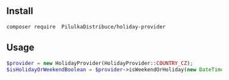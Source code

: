 ## Install

```shell
composer require  PilulkaDistribuce/holiday-provider
```

## Usage

```php
$provider = new HolidayProvider(HolidayProvider::COUNTRY_CZ);
$isHolidayOrWeekendBoolean = $provider->isWeekendOrHoliday(new DateTime());
```
